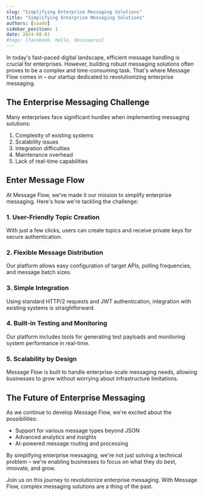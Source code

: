 ```yaml
---
slug: "Simplifying Enterprise Messaging Solutions"
title: "Simplifying Enterprise Messaging Solutions"
authors: [saado]
sidebar_position: 1
date: 2024-08-03
#tags: [facebook, hello, docusaurus]
---
```


In today's fast-paced digital landscape, efficient message handling is crucial for enterprises. However, building robust messaging solutions often proves to be a complex and time-consuming task. That's where Message Flow comes in – our startup dedicated to revolutionizing enterprise messaging.

## The Enterprise Messaging Challenge

Many enterprises face significant hurdles when implementing messaging solutions:

1. Complexity of existing systems
2. Scalability issues
3. Integration difficulties
4. Maintenance overhead
5. Lack of real-time capabilities

## Enter Message Flow

At Message Flow, we've made it our mission to simplify enterprise messaging. Here's how we're tackling the challenge:

### 1. User-Friendly Topic Creation

With just a few clicks, users can create topics and receive private keys for secure authentication.

### 2. Flexible Message Distribution

Our platform allows easy configuration of target APIs, polling frequencies, and message batch sizes.

### 3. Simple Integration

Using standard HTTP/2 requests and JWT authentication, integration with existing systems is straightforward.

### 4. Built-in Testing and Monitoring

Our platform includes tools for generating test payloads and monitoring system performance in real-time.

### 5. Scalability by Design

Message Flow is built to handle enterprise-scale messaging needs, allowing businesses to grow without worrying about infrastructure limitations.

## The Future of Enterprise Messaging

As we continue to develop Message Flow, we're excited about the possibilities:

- Support for various message types beyond JSON
- Advanced analytics and insights
- AI-powered message routing and processing

By simplifying enterprise messaging, we're not just solving a technical problem – we're enabling businesses to focus on what they do best, innovate, and grow.

Join us on this journey to revolutionize enterprise messaging. With Message Flow, complex messaging solutions are a thing of the past.